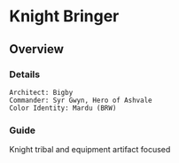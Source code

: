 # Knight Bringer
## Overview
### Details
```
Architect: Bigby
Commander: Syr Gwyn, Hero of Ashvale
Color Identity: Mardu (BRW)
```

### Guide
Knight tribal and equipment artifact focused
